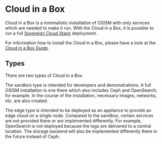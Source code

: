 # Cloud in a Box

Cloud in a Box is a minimalistic installation of OSISM with only services which are
needed to make it run. With the Cloud in a Box, it is possible to run a full
[Sovereign Cloud Stack](https://scs.community) deployment.

For information how to install the Cloud in a Box, please have a look at the
[Cloud in a Box Guide](https://osism.github.io/docs/guides/other-guides/cloud-in-a-box).

## Types

There are two types of Cloud in a Box.

The sandbox type is intended for developers and demonstrations. A full OSISM installation
is one there which also includes Ceph and OpenSearch, for example. In the course of the
installation, necessary images, networks, etc. are also created.

The edge type is intended to be deployed as an appliance to provide an edge cloud on a
single node. Compared to the sandbox, certain services are not provided there or are
implemented differently. For example, OpenSearch is not deployed because the logs are
delivered to a central location. The storage backend will also be implemented differently there
in the future instead of Ceph.
